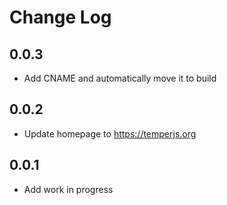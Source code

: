 # Change Log

## 0.0.3
- Add CNAME and automatically move it to build

## 0.0.2
- Update homepage to https://temperjs.org

## 0.0.1
- Add work in progress
